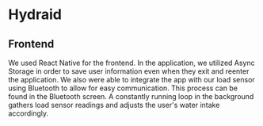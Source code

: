# Hydraid

## Frontend

We used React Native for the frontend. In the application, we utilized Async Storage in order to save user information even when they exit and reenter the application. We also were able to integrate the app with our load sensor using Bluetooth to allow for easy communication. This process can be found in the Bluetooth screen. A constantly running loop in the background gathers load sensor readings and adjusts the user's water intake accordingly. 
